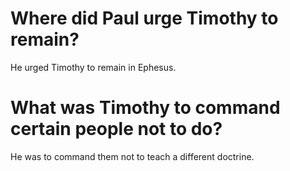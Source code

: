 # Where did Paul urge Timothy to remain?

He urged Timothy to remain in Ephesus.

# What was Timothy to command certain people not to do?

He was to command them not to teach a different doctrine.
